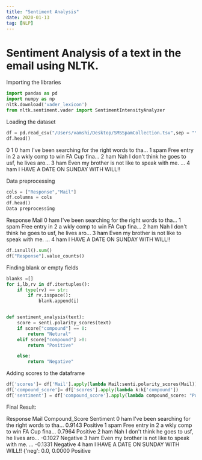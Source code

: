 ```yaml
---
title: "Sentiment Analysis"
date: 2020-01-13
tag: [NLP]
---
```


# Sentiment Analysis of a text in the email using NLTK.

Importing the libraries

```python
import pandas as pd
import numpy as np
nltk.download('vader_lexicon')
from nltk.sentiment.vader import SentimentIntensityAnalyzer
```

Loading the dataset
```python
df = pd.read_csv("/Users/vamshi/Desktop/SMSSpamCollection.tsv",sep = "\t",header = None)
df.head()
```
0	1
0	ham	I've been searching for the right words to tha...
1	spam	Free entry in 2 a wkly comp to win FA Cup fina...
2	ham	Nah I don't think he goes to usf, he lives aro...
3	ham	Even my brother is not like to speak with me. ...
4	ham	I HAVE A DATE ON SUNDAY WITH WILL!!

Data preprocessing
```python
cols = ["Response","Mail"]
df.columns = cols
df.head()
Data preprocessing
```
Response	Mail
0	ham	I've been searching for the right words to tha...
1	spam	Free entry in 2 a wkly comp to win FA Cup fina...
2	ham	Nah I don't think he goes to usf, he lives aro...
3	ham	Even my brother is not like to speak with me. ...
4	ham	I HAVE A DATE ON SUNDAY WITH WILL!!

```python
df.isnull().sum()
df["Response"].value_counts()
```
Finding blank or empty fields
```python
blanks =[]
for i,lb,rv in df.itertuples():
    if type(rv) == str:
        if rv.isspace():
            blank.append(i)
```
```python

def sentiment_analysis(text):
    score = senti.polarity_scores(text)
    if score["compound"] == 0:
        return "Netural"
    elif score["compound"] >0:
        return "Positive"

    else:
        return "Negative"
```
Adding scores to the dataframe
```python
df['scores']= df['Mail'].apply(lambda Mail:senti.polarity_scores(Mail))
df['compound_score']= df['scores'].apply(lambda k:k['compound'])
df['sentiment'] = df['compound_score'].apply(lambda compound_score: "Positive" if compound_score >= 0 else "Negative")
```
Final Result:

Response	            Mail	                                         Compound_Score	      Sentiment
0	       ham	I've been searching for the right words to tha...	 	    0.9143	             Positive
1	       spam	Free entry in 2 a wkly comp to win FA Cup fina...		    0.7964	             Positive
2	       ham	Nah I don't think he goes to usf, he lives aro...		   -0.1027               Negative
3	       ham	Even my brother is not like to speak with me. ...	     -0.1331	             Negative
4	       ham	I HAVE A DATE ON SUNDAY WITH WILL!!	{'neg': 0.0,   	    0.0000	             Positive
